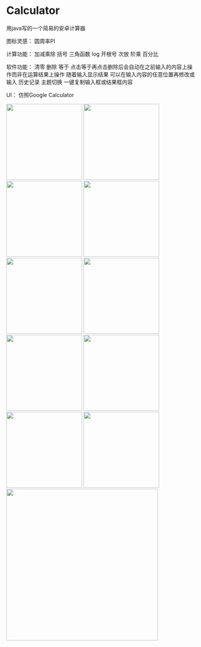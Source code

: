 # Calculator

用java写的一个简易的安卓计算器

  图标灵感：
    圆周率PI
  
  计算功能：
    加减乘除 括号 三角函数 log 开根号 次放 阶乘 百分比 
    
  软件功能：
    清零 删除 等于 点击等于再点击删除后会自动在之前输入的内容上操作而非在运算结果上操作 
    随着输入显示结果 可以在输入内容的任意位置再修改或输入 历史记录 主题切换 一键复制输入框或结果框内容
    
  UI：
    仿照Google Calculator
    

<img src=“https://github.com/TenzinJamyangZHS/Calculator/assets/22554163/1e8ae7c3-a4e6-46b5-98fa-fb45cb84b485“ width="200">   <img src=”https://github.com/TenzinJamyangZHS/Calculator/assets/22554163/0d712347-39b4-4c4f-9dd5-a6db82d3d97a“ width="200">   <img src=”https://github.com/TenzinJamyangZHS/Calculator/assets/22554163/77c73a18-9e0c-40ac-aecb-07abb166f570“ width="200">   <img src=”https://github.com/TenzinJamyangZHS/Calculator/assets/22554163/881038e8-79fc-4adf-9389-4acd1a9ded84“ width="200">
<img src=”https://github.com/TenzinJamyangZHS/Calculator/assets/22554163/94a55134-1dd7-40c7-8c7d-7a6cee9915b8“ width="200">   <img src=”https://github.com/TenzinJamyangZHS/Calculator/assets/22554163/78b8c5c4-5a66-457e-8ecf-629a852ce81d“ width="200">   <img src=”https://github.com/TenzinJamyangZHS/Calculator/assets/22554163/91ee9a73-48b9-432e-8acf-ae0d951d81fb“ width="200">   <img src=”https://github.com/TenzinJamyangZHS/Calculator/assets/22554163/ba75912a-fd1a-479c-bf3d-9195ea37698b“ width="200">
<img src=”https://github.com/TenzinJamyangZHS/Calculator/assets/22554163/59b3fe31-0a65-44a1-93f6-c0fe8dd72f1e“ width="200">   <img src=”https://github.com/TenzinJamyangZHS/Calculator/assets/22554163/638b2b26-95c1-4a83-a373-b02f0faff0aa“ width="200">   <img src=”https://github.com/TenzinJamyangZHS/Calculator/assets/22554163/c7cf7fb9-ac07-4992-bbf6-2be209e3af6f“ width="400">



